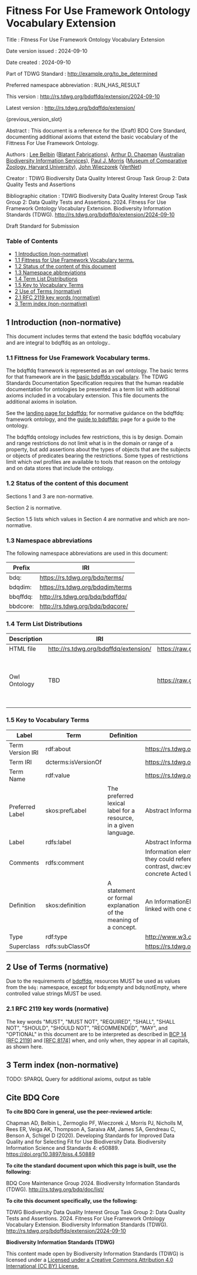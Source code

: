 <!--- This file is generated from templates by code, DO NOT EDIT by hand --->
<!--- Template for header, values provided from yaml configuration --->
# Fitness For Use Framework Ontology Vocabulary Extension

Title
: Fitness For Use Framework Ontology Vocabulary Extension

Date version issued
: 2024-09-10

Date created
: 2024-09-10

Part of TDWG Standard
: <http://example.org/to_be_determined>

Preferred namespace abbreviation
: RUN_HAS_RESULT

This version
: <http://rs.tdwg.org/bdqffdq/extension/2024-09-10>

Latest version
: <http://rs.tdwg.org/bdqffdq/extension/>

{previous_version_slot}

Abstract
: This document is a reference for the (Draft) BDQ Core Standard, documenting additional axioms that extend the basic vocabulary of the Fittness For Use Framework Ontology.

Authors
: [Lee Belbin](https://orcid.org/0000-0001-8900-6203) ([Blatant Fabrications](https://www.wikidata.org/wiki/Q130304884)), [Arthur D. Chapman](https://orcid.org/0000-0003-1700-6962) ([Australian Biodiversity Information Services](http://www.wikidata.org/entity/Q100600913)), [Paul J. Morris](https://orcid.org/0000-0002-3673-444X) ([Museum of Comparative Zoology, Harvard University](http://www.wikidata.org/entity/Q1420782)), [John Wieczorek](https://orcid.org/0000-0003-1144-0290) ([VertNet](http://www.wikidata.org/entity/Q98382028))

Creator
: TDWG Biodiversity Data Quality Interest Group Task Group 2: Data Quality Tests and Assertions

Bibliographic citation
: TDWG Biodiversity Data Quality Interest Group Task Group 2: Data Quality Tests and Assertions. 2024. Fitness For Use Framework Ontology Vocabulary Extension. Biodiversity Information Standards (TDWG). <http://rs.tdwg.org/bdqffdq/extension/2024-09-10>

Draft Standard for Submission

### Table of Contents ###

- [ 1 Introduction (non-normative)](#1-introduction-(non-normative))
- [ 1.1 Fittness for Use Framework Vocabulary terms.](#11-fittness-for-use-framework-vocabulary-terms)
- [ 1.2 Status of the content of this document](#12-status-of-the-content-of-this-document)
- [ 1.3 Namespace abbreviations](#13-namespace-abbreviations)
- [ 1.4 Term List Distributions](#14-term-list-distributions)
- [ 1.5 Key to Vocabulary Terms](#15-key-to-vocabulary-terms)
- [ 2 Use of Terms (normative)](#2-use-of-terms-(normative))
- [ 2.1 RFC 2119 key words (normative)](#21-rfc-2119-key-words-(normative))
- [ 3 Term index (non-normative)](#3-term-index-(non-normative))


## 1 Introduction (non-normative)

This document includes terms that extend the basic bdqffdq vocabulary and are integral to bdqffdq as an ontology..

### 1.1 Fittness for Use Framework Vocabulary terms.

The bdqffdq framework is represented as an owl ontology.  The basic terms for that framework are in the
[basic bdqffdq vocabulary](../../list/bdqffdq/index.md).  The TDWG Standards Documentation Specification requires
that the human readable documentation for ontologies be presented as a term list with additional axioms included
in a vocabulary extension.  This file documents the additional axioms in isolation.  

See the [landing page for bdqffdq:](../../bdqffdq/index.md) for normative guidance on the bdqffdq: framework 
ontology, and the [guide to bdqffdq:](../../guide/bdqffdq/index.md) page for a guide to the ontology.

The bdqffdq ontology includes few restrictions, this is by design.  Domain and range restrictions do not limit
what is in the domain or range of a property, but add assertions about the types of objects that are the subjects
or objects of predicates bearing the restrictions.  Some types of restrictions limit which owl profiles are
available to tools that reason on the ontology and on data stores that include the ontology.

### 1.2 Status of the content of this document

Sections 1 and 3 are non-normative.

Section 2 is normative.

Section 1.5 lists which values in Section 4 are normative and which are non-normative.

### 1.3 Namespace abbreviations

The following namespace abbreviations are used in this document:

| Prefix | IRI |
| --- | --- |
| bdq:     | https://rs.tdwg.org/bdq/terms/   |
| bdqdim:  | https://rs.tdwg.org/bdqdim/terms |
| bbqffdq: | http://rs.tdwg.org/bdq/bdqffdq/  |
| bbdcore: | http://rs.tdwg.org/bdq/bdqcore/  |

### 1.4 Term List Distributions

| Description | IRI | Download URL | Note | 
| ----------- | --- | -----------  | ---- | 
| HTML file   | http://rs.tdwg.org/bdqffdq/extension/ | https://raw.githubusercontent.com/tdwg/bdq/master/tg2/\_review/docs/extension/RUN_HAS_RESULT/index.md | This file | 
| Owl Ontology | TBD | https://raw.githubusercontent.com/tdwg/bdq/master/tg2/\_review/vocabulary/bdqffdq.owl | Turtle Serialization of the full ontology, including additional axioms | 

### 1.5 Key to Vocabulary Terms

| Label | Term | Definition | Example | Normative | 
| ----- | ---- | ---------- | ------- | --------- |
| Term Version IRI | rdf:about |  | https://rs.tdwg.org/bdqffdq/terms/AbstractInformationElement | normative |
| Term IRI | dcterms:isVersionOf |  | https://rs.tdwg.org/bdqffdq/terms/AbstractInformationElement | normative |
| Term Name | rdf:value |  | https://rs.tdwg.org/bdqffdq/terms/AbstractInformationElement | normative |
| Preferred Label | skos:prefLabel | The preferred lexical label for a resource, in a given language. | Abstract Information Element | non-normative |
| Label | rdfs:label |  | Abstract Information Element | normative |
| Comments | rdfs:comment |  | Information elements such as DATE and DAY are abstract, they could reference any representation of those concepts.  In contrast, dwc:eventDate and dwc:day can be linked to concrete Acted Upon or Consulted information elements. | non-normative |
| Definition | skos:definition | A statement or formal explanation of the meaning of a concept. | An InformationElement described in abstract terms and not linked with one or more concrete terms. | normative |
| Type | rdf:type |  | http://www.w3.org/2002/07/owl#Class | normative |
| Superclass | rdfs:subClassOf |  | https://rs.tdwg.org/bdqffdq/terms/InformationElement | normative |


## 2 Use of Terms (normative)

Due to the requirements of [bdqffdq](https://rs.tdwg.org/bdqffdq/terms), resources MUST be used as values from the `bdq:` namespace, except for bdq:empty and bdq:notEmpty, where controlled value strings MUST be used.

### 2.1 RFC 2119 key words (normative)
The key words "MUST", "MUST NOT", "REQUIRED", "SHALL", "SHALL NOT", "SHOULD", "SHOULD NOT", "RECOMMENDED", "MAY", and "OPTIONAL" in this document are to be interpreted as described in [BCP 14](https://www.rfc-editor.org/info/bcp14) [\[RFC 2119\]](https://datatracker.ietf.org/doc/html/rfc2119) and [\[RFC 8174\]](https://datatracker.ietf.org/doc/html/rfc8174) when, and only when, they appear in all capitals, as shown here.

## 3 Term index (non-normative)

TODO: SPARQL Query for additional axioms, output as table

## Cite BDQ Core

**To cite BDQ Core in general, use the peer-reviewed article:**

Chapman AD, Belbin L, Zermoglio PF, Wieczorek J, Morris PJ, Nicholls
M, Rees ER, Veiga AK, Thompson A, Saraiva AM, James SA, Gendreau C,
Benson A, Schigel D (2020). Developing Standards for Improved Data
Quality and for Selecting Fit for Use Biodiversity Data.
Biodiversity Information Science and Standards 4: e50889.
https://doi.org/10.3897/biss.4.50889

**To cite the standard document upon which this page is built, use
the following:**

BDQ Core Maintenance Group 2024. Biodiversity Information Standards (TDWG). http://rs.tdwg.org/bdq/doc/list/

**To cite this document specifically, use the following:**

TDWG Biodiversity Data Quality Interest Group Task Group 2: Data Quality Tests and Assertions. 2024. Fitness For Use Framework Ontology Vocabulary Extension. Biodiversity Information Standards (TDWG). <http://rs.tdwg.org/bdqffdq/extension/2024-09-10>

**Biodiversity Information Standards (TDWG)**

This content made open by Biodiversity Information Standards (TDWG) is licensed under a [Licensed under a Creative Commons Attribution 4.0 International (CC BY) License.](http://creativecommons.org/licenses/by/4.0/)


